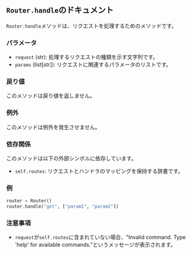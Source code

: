 ## `Router.handle`のドキュメント

`Router.handle`メソッドは、リクエストを処理するためのメソッドです。

### パラメータ

- `request` (str): 処理するリクエストの種類を示す文字列です。
- `params` (list[str]): リクエストに関連するパラメータのリストです。

### 戻り値

このメソッドは戻り値を返しません。

### 例外

このメソッドは例外を発生させません。

### 依存関係

このメソッドは以下の外部シンボルに依存しています。

- `self.routes`: リクエストとハンドラのマッピングを保持する辞書です。

### 例

```python
router = Router()
router.handle("get", ["param1", "param2"])
```

### 注意事項

- `request`が`self.routes`に含まれていない場合、"Invalid command. Type 'help' for available commands."というメッセージが表示されます。